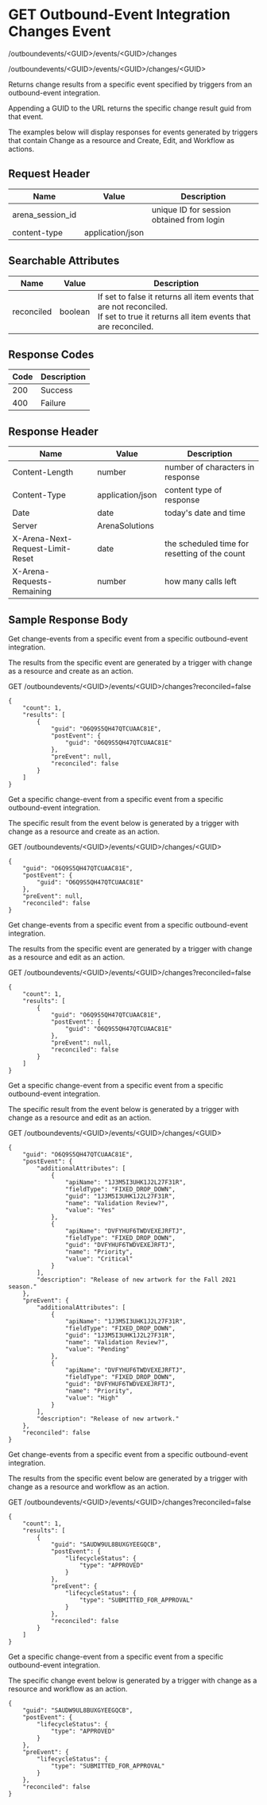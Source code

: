 # GET Outbound-Event Integration Changes Event
/outboundevents/&lt;GUID&gt;/events/&lt;GUID&gt;/changes

/outboundevents/&lt;GUID&gt;/events/&lt;GUID&gt;/changes/&lt;GUID&gt;

Returns change results  from a specific event specified by triggers from an outbound-event integration.

Appending a GUID to the URL returns the specific change result guid from that event.

The examples below will display responses for events generated by triggers that contain Change as a resource and Create, Edit, and Workflow as actions.

## Request Header

| Name<br> | Value<br> | Description<br> |
|  --- |  --- |  --- | 
| arena_session_id<br> |   | unique ID for session obtained from login<br> |
| content-type<br> | application/json<br> |   |

## Searchable Attributes

| Name<br> | Value<br> | Description<br> |
|  --- |  --- |  --- | 
| reconciled<br> | boolean<br> | If set to false it returns all item events that are not reconciled.<br>If set to true it returns all item events that are reconciled.<br> |

## Response Codes

| Code<br> | Description<br> |
|  --- |  --- | 
| 200<br> | Success<br> |
| 400<br> | Failure<br> |

## Response Header

| Name<br> | Value<br> | Description<br> |
|  --- |  --- |  --- | 
| Content-Length<br> | number<br> | number of characters in response<br> |
| Content-Type<br> | application/json<br> | content type of response<br> |
| Date<br> | date<br> | today's date and time<br> |
| Server<br> | ArenaSolutions<br> |   |
| X-Arena-Next-Request-Limit-Reset<br> | date<br> | the scheduled time for resetting of the count<br> |
| X-Arena-Requests-Remaining<br> | number<br> | how many calls left<br> |

## Sample Response Body
Get change-events from a specific event from a specific outbound-event integration.

The results from the specific event  are generated by a trigger with change as a resource and create as an action.

GET /outboundevents/&lt;GUID&gt;/events/&lt;GUID&gt;/changes?reconciled=false

```
{
    "count": 1,
    "results": [
        {
            "guid": "O6Q9S5QH47QTCUAAC81E",
            "postEvent": {
                "guid": "O6Q9S5QH47QTCUAAC81E"
            },
            "preEvent": null,
            "reconciled": false
        }
    ]
}
```
Get a specific change-event from a specific event from a specific outbound-event integration.

The specific result from the event below is generated by a trigger with change as a resource and create as an action.

GET /outboundevents/&lt;GUID&gt;/events/&lt;GUID&gt;/changes/&lt;GUID&gt;

```
{
    "guid": "O6Q9S5QH47QTCUAAC81E",
    "postEvent": {
        "guid": "O6Q9S5QH47QTCUAAC81E"
    },
    "preEvent": null,
    "reconciled": false
}
```
Get  change-events from a specific event from a specific outbound-event integration.

The results from the specific event are generated by a trigger with change as a resource and edit as an action.

GET /outboundevents/&lt;GUID&gt;/events/&lt;GUID&gt;/changes?reconciled=false

```
{
    "count": 1,
    "results": [
        {
            "guid": "O6Q9S5QH47QTCUAAC81E",
            "postEvent": {
                "guid": "O6Q9S5QH47QTCUAAC81E"
            },
            "preEvent": null,
            "reconciled": false
        }
    ]
}
```
Get a specific change-event from a specific event from a specific outbound-event integration.

The specific result from the event below is generated by a trigger with change as a resource and edit as an action.

GET /outboundevents/&lt;GUID&gt;/events/&lt;GUID&gt;/changes/&lt;GUID&gt;

```
{
    "guid": "O6Q9S5QH47QTCUAAC81E",
    "postEvent": {
        "additionalAttributes": [
            {
                "apiName": "1J3M5I3UHK1J2L27F31R",
                "fieldType": "FIXED_DROP_DOWN",
                "guid": "1J3M5I3UHK1J2L27F31R",
                "name": "Validation Review?",
                "value": "Yes"
            },
            {
                "apiName": "DVFYHUF6TWDVEXEJRFTJ",
                "fieldType": "FIXED_DROP_DOWN",
                "guid": "DVFYHUF6TWDVEXEJRFTJ",
                "name": "Priority",
                "value": "Critical"
            }
        ],
        "description": "Release of new artwork for the Fall 2021 season."
    },
    "preEvent": {
        "additionalAttributes": [
            {
                "apiName": "1J3M5I3UHK1J2L27F31R",
                "fieldType": "FIXED_DROP_DOWN",
                "guid": "1J3M5I3UHK1J2L27F31R",
                "name": "Validation Review?",
                "value": "Pending"
            },
            {
                "apiName": "DVFYHUF6TWDVEXEJRFTJ",
                "fieldType": "FIXED_DROP_DOWN",
                "guid": "DVFYHUF6TWDVEXEJRFTJ",
                "name": "Priority",
                "value": "High"
            }
        ],
        "description": "Release of new artwork."
    },
    "reconciled": false
}
```
Get  change-events from a specific event from a specific outbound-event integration.

The results from the specific event below are generated by a trigger with change as a resource and workflow as an action.

GET /outboundevents/&lt;GUID&gt;/events/&lt;GUID&gt;/changes?reconciled=false

```
{
    "count": 1,
    "results": [
        {
            "guid": "SAUDW9UL8BUXGYEEGQCB",
            "postEvent": {
                "lifecycleStatus": {
                    "type": "APPROVED"
                }
            },
            "preEvent": {
                "lifecycleStatus": {
                    "type": "SUBMITTED_FOR_APPROVAL"
                }
            },
            "reconciled": false
        }
    ]
}
```
Get a specific change-event from a specific event from a specific outbound-event integration.

The specific change event below is generated by a trigger with change as a resource and workflow as an action.


          
        

```
{
    "guid": "SAUDW9UL8BUXGYEEGQCB",
    "postEvent": {
        "lifecycleStatus": {
            "type": "APPROVED"
        }
    },
    "preEvent": {
        "lifecycleStatus": {
            "type": "SUBMITTED_FOR_APPROVAL"
        }
    },
    "reconciled": false
}
```

